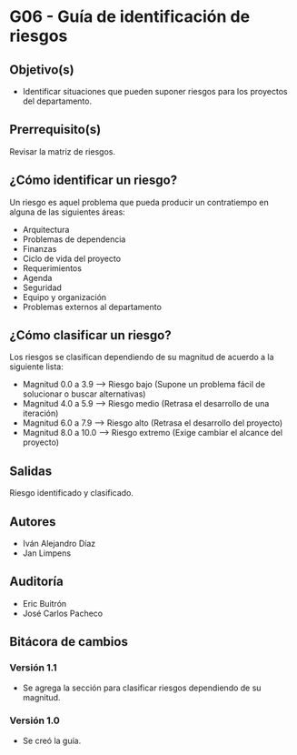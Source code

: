 # G06 - Guía de identificación de riesgos

## Objetivo(s)

- Identificar situaciones que pueden suponer riesgos para los proyectos del departamento.

## Prerrequisito(s)

Revisar la matriz de riesgos.

## ¿Cómo identificar un riesgo?

Un riesgo es aquel problema que pueda producir un contratiempo en alguna de las siguientes áreas:

- Arquitectura
- Problemas de dependencia
- Finanzas
- Ciclo de vida del proyecto
- Requerimientos
- Agenda
- Seguridad
- Equipo y organización
- Problemas externos al departamento

## ¿Cómo clasificar un riesgo?

Los riesgos se clasifican dependiendo de su magnitud de acuerdo a la siguiente lista:

- Magnitud 0.0 a 3.9 --> Riesgo bajo (Supone un problema fácil de solucionar o buscar alternativas)
- Magnitud 4.0 a 5.9 --> Riesgo medio (Retrasa el desarrollo de una iteración)
- Magnitud 6.0 a 7.9 --> Riesgo alto (Retrasa el desarrollo del proyecto)
- Magnitud 8.0 a 10.0 --> Riesgo extremo (Exige cambiar el alcance del proyecto)

## Salidas

Riesgo identificado y clasificado.

## Autores

- Iván Alejandro Díaz
- Jan Limpens

## Auditoría

- Eric Buitrón
- José Carlos Pacheco

## Bitácora de cambios

### Versión 1.1

- Se agrega la sección para clasificar riesgos dependiendo de su magnitud.

### Versión 1.0

- Se creó la guía.
